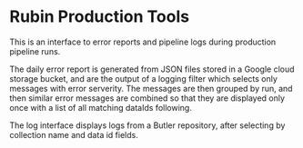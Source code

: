 
Rubin Production Tools
====

This is an interface to error reports and pipeline logs during production pipeline runs. 

The daily error report is generated from JSON files stored in a Google cloud storage bucket, and are
the output of a logging filter which selects only messages with error serverity. The messages are
then grouped by run, and then similar error messages are combined so that they are displayed only
once with a list of all matching dataIds following.

The log interface displays logs from a Butler repository, after selecting by collection name and
data id fields.
